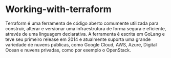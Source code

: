 # Working-with-terraform

Terraform é uma ferramenta de código aberto comumente utilizada para construir, alterar e versionar uma infraestrutura de forma segura e eficiente, através de uma linguagem declarativa. A ferramenta é escrita em GoLang e teve seu primeiro release em 2014 e atualmente suporta uma grande variedade de nuvens públicas, como Google Cloud, AWS, Azure, Digital Ocean e nuvens privadas, como por exemplo o OpenStack.
